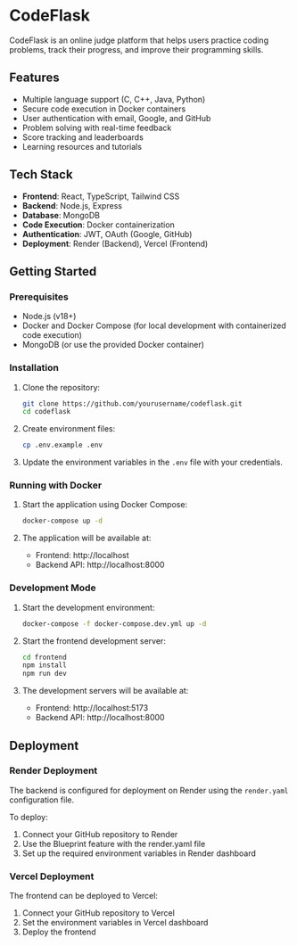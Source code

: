 # CodeFlask

CodeFlask is an online judge platform that helps users practice coding problems, track their progress, and improve their programming skills.

## Features

- Multiple language support (C, C++, Java, Python)
- Secure code execution in Docker containers
- User authentication with email, Google, and GitHub
- Problem solving with real-time feedback
- Score tracking and leaderboards
- Learning resources and tutorials

## Tech Stack

- **Frontend**: React, TypeScript, Tailwind CSS
- **Backend**: Node.js, Express
- **Database**: MongoDB
- **Code Execution**: Docker containerization
- **Authentication**: JWT, OAuth (Google, GitHub)
- **Deployment**: Render (Backend), Vercel (Frontend)

## Getting Started

### Prerequisites

- Node.js (v18+)
- Docker and Docker Compose (for local development with containerized code execution)
- MongoDB (or use the provided Docker container)

### Installation

1. Clone the repository:
   ```bash
   git clone https://github.com/yourusername/codeflask.git
   cd codeflask
   ```

2. Create environment files:
   ```bash
   cp .env.example .env
   ```

3. Update the environment variables in the `.env` file with your credentials.

### Running with Docker

1. Start the application using Docker Compose:
   ```bash
   docker-compose up -d
   ```

2. The application will be available at:
   - Frontend: http://localhost
   - Backend API: http://localhost:8000

### Development Mode

1. Start the development environment:
   ```bash
   docker-compose -f docker-compose.dev.yml up -d
   ```

2. Start the frontend development server:
   ```bash
   cd frontend
   npm install
   npm run dev
   ```

3. The development servers will be available at:
   - Frontend: http://localhost:5173
   - Backend API: http://localhost:8000

## Deployment

### Render Deployment

The backend is configured for deployment on Render using the `render.yaml` configuration file.

To deploy:
1. Connect your GitHub repository to Render
2. Use the Blueprint feature with the render.yaml file
3. Set up the required environment variables in Render dashboard

### Vercel Deployment

The frontend can be deployed to Vercel:

1. Connect your GitHub repository to Vercel
2. Set the environment variables in Vercel dashboard
3. Deploy the frontend

